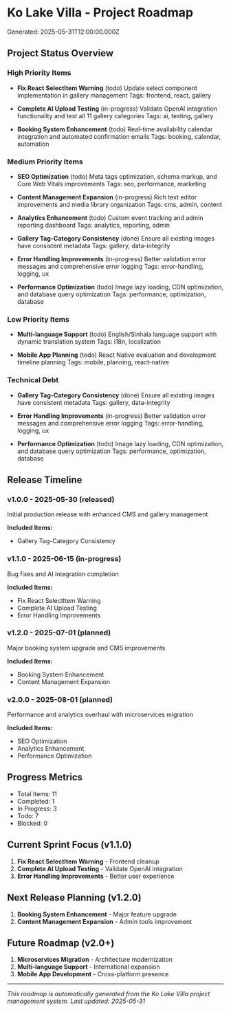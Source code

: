 
# Ko Lake Villa - Project Roadmap
Generated: 2025-05-31T12:00:00.000Z

## Project Status Overview

### High Priority Items
- **Fix React SelectItem Warning** (todo)
  Update select component implementation in gallery management
  Tags: frontend, react, gallery

- **Complete AI Upload Testing** (in-progress)
  Validate OpenAI integration functionality and test all 11 gallery categories
  Tags: ai, testing, gallery

- **Booking System Enhancement** (todo)
  Real-time availability calendar integration and automated confirmation emails
  Tags: booking, calendar, automation

### Medium Priority Items
- **SEO Optimization** (todo)
  Meta tags optimization, schema markup, and Core Web Vitals improvements
  Tags: seo, performance, marketing

- **Content Management Expansion** (in-progress)
  Rich text editor improvements and media library organization
  Tags: cms, admin, content

- **Analytics Enhancement** (todo)
  Custom event tracking and admin reporting dashboard
  Tags: analytics, reporting, admin

- **Gallery Tag-Category Consistency** (done)
  Ensure all existing images have consistent metadata
  Tags: gallery, data-integrity

- **Error Handling Improvements** (in-progress)
  Better validation error messages and comprehensive error logging
  Tags: error-handling, logging, ux

- **Performance Optimization** (todo)
  Image lazy loading, CDN optimization, and database query optimization
  Tags: performance, optimization, database

### Low Priority Items
- **Multi-language Support** (todo)
  English/Sinhala language support with dynamic translation system
  Tags: i18n, localization

- **Mobile App Planning** (todo)
  React Native evaluation and development timeline planning
  Tags: mobile, planning, react-native

### Technical Debt
- **Gallery Tag-Category Consistency** (done)
  Ensure all existing images have consistent metadata
  Tags: gallery, data-integrity

- **Error Handling Improvements** (in-progress)
  Better validation error messages and comprehensive error logging
  Tags: error-handling, logging, ux

- **Performance Optimization** (todo)
  Image lazy loading, CDN optimization, and database query optimization
  Tags: performance, optimization, database

## Release Timeline

### v1.0.0 - 2025-05-30 (released)
Initial production release with enhanced CMS and gallery management

**Included Items:**
- Gallery Tag-Category Consistency

### v1.1.0 - 2025-06-15 (in-progress)
Bug fixes and AI integration completion

**Included Items:**
- Fix React SelectItem Warning
- Complete AI Upload Testing
- Error Handling Improvements

### v1.2.0 - 2025-07-01 (planned)
Major booking system upgrade and CMS improvements

**Included Items:**
- Booking System Enhancement
- Content Management Expansion

### v2.0.0 - 2025-08-01 (planned)
Performance and analytics overhaul with microservices migration

**Included Items:**
- SEO Optimization
- Analytics Enhancement
- Performance Optimization

## Progress Metrics
- Total Items: 11
- Completed: 1
- In Progress: 3
- Todo: 7
- Blocked: 0

## Current Sprint Focus (v1.1.0)
1. **Fix React SelectItem Warning** - Frontend cleanup
2. **Complete AI Upload Testing** - Validate OpenAI integration
3. **Error Handling Improvements** - Better user experience

## Next Release Planning (v1.2.0)
1. **Booking System Enhancement** - Major feature upgrade
2. **Content Management Expansion** - Admin tools improvement

## Future Roadmap (v2.0+)
1. **Microservices Migration** - Architecture modernization
2. **Multi-language Support** - International expansion
3. **Mobile App Development** - Cross-platform presence

---
*This roadmap is automatically generated from the Ko Lake Villa project management system.*
*Last updated: 2025-05-31*
